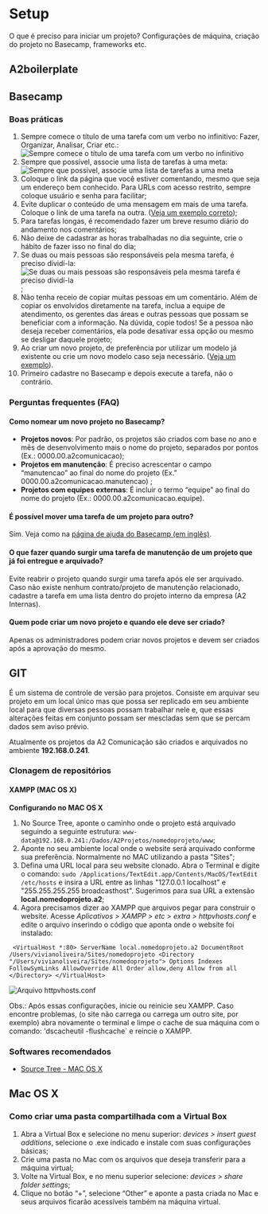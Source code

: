 # Setup
O que é preciso para iniciar um projeto? Configurações de máquina, criação do projeto no Basecamp, frameworks etc.

## A2boilerplate

## Basecamp

### Boas práticas
1. Sempre comece o título de uma tarefa com um verbo no infinitivo: Fazer, Organizar, Analisar, Criar etc.:
![Sempre comece o título de uma tarefa com um verbo no infinitivo](http://lab.a2comunicacao.com.br/metodologia/basecamp_01.png)
2. Sempre que possível, associe uma lista de tarefas à uma meta:
![Sempre que possível, associe uma lista de tarefas a uma meta](http://lab.a2comunicacao.com.br/metodologia/basecamp_02.png)
3. Coloque o link da página que você estiver comentando, mesmo que seja um endereço bem conhecido. Para URLs com acesso restrito, sempre coloque usuário e senha para facilitar;
4. Evite duplicar o conteúdo de uma mensagem em mais de uma tarefa. Coloque o link de uma tarefa na outra. ([Veja um exemplo correto](https://a2comunicacao.basecamphq.com/projects/8083835-2011-09-educacao2/todo_items/165610841/comments#comment_241229133));
5. Para tarefas longas, é recomendado fazer um breve resumo diário do andamento nos comentários;
6. Não deixe de cadastrar as horas trabalhadas no dia seguinte, crie o hábito de fazer isso no final do dia;
7. Se duas ou mais pessoas são responsáveis pela mesma tarefa, é preciso dividí-la:
![Se duas ou mais pessoas são responsáveis pela mesma tarefa é preciso dividí-la](http://lab.a2comunicacao.com.br/metodologia/basecamp_03.png);
8. Não tenha receio de copiar muitas pessoas em um comentário. Além de copiar os envolvidos diretamente na tarefa, inclua a equipe de atendimento, os gerentes das áreas e outras pessoas que possam se beneficiar com a informação. Na dúvida, copie todos! Se a pessoa não deseja receber comentários, ela pode desativar essa opção ou mesmo se desligar daquele projeto;
9. Ao criar um novo projeto, de preferência por utilizar um modelo já existente ou crie um novo modelo caso seja necessário. ([Veja um exemplo](https://a2comunicacao.basecamphq.com/project_templates)).
10. Primeiro cadastre no Basecamp e depois execute a tarefa, não o contrário.

### Perguntas frequentes (FAQ)

#### Como nomear um novo projeto no Basecamp? 
* **Projetos novos**: Por padrão, os projetos são criados com base no ano e mês de desenvolvimento mais o nome do projeto, separados por pontos (Ex.: 0000.00.a2comunicacao);
* **Projetos em manutenção**: É preciso acrescentar o campo “manutencao” ao final do nome do projeto (Ex.” 0000.00.a2comunicacao.manutencao) ;
* **Projetos com equipes externas**: É incluir o termo “equipe” ao final do nome do projeto (Ex.: 0000.00.a2comunicacao.equipe).

#### É possível mover uma tarefa de um projeto para outro?
Sim. Veja como na [página de ajuda do Basecamp (em inglês)](http://help.37signals.com/basecamp/questions/340-can-i-move-items-from-one-basecamp-project-to-another).
#### O que fazer quando surgir uma tarefa de manutenção de um projeto que já foi entregue e arquivado?
Evite reabrir o projeto quando surgir uma tarefa após ele ser arquivado. Caso não existe nenhum contrato/projeto de manutenção relacionado, cadastre a tarefa em uma lista dentro do projeto interno da empresa (A2 Internas).

#### Quem pode criar um novo projeto e quando ele deve ser criado?
Apenas os administradores podem criar novos projetos e devem ser criados após a aprovação do mesmo.

## GIT
É um sistema de controle de versão para projetos. Consiste em arquivar seu projeto em um local único mas que possa ser replicado em seu ambiente local para que diversas pessoas possam trabalhar nele e, que essas alterações feitas em conjunto possam ser mescladas sem que se percam dados sem aviso prévio.

Atualmente os projetos da A2 Comunicação são criados e arquivados no ambiente **192.168.0.241**.

### Clonagem de repositórios

#### XAMPP (MAC OS X)

**Configurando no MAC OS X**

1. No Source Tree, aponte o caminho onde o projeto está arquivado seguindo a seguinte estrutura: `www-data@192.168.0.241:/Dados/A2Projetos/nomedoprojeto/www`;
2. Aponte no seu ambiente local onde o website será arquivado conforme sua preferência. Normalmente no MAC utilizando a pasta "Sites";
3. Defina uma URL local para seu website clonado. Abra o Terminal e digite o comando: `sudo /Applications/TextEdit.app/Contents/MacOS/TextEdit /etc/hosts` e insira a URL entre as linhas "127.0.0.1 localhost" e "255.255.255.255 broadcasthost". Sugerimos para sua URL a extensão **local.nomedoprojeto.a2**;
4. Agora precisamos dizer ao XAMPP que arquivos pegar para construir o website. Acesse _Aplicativos > XAMPP > etc > extra > httpvhosts.conf_ e edite o arquivo inserindo o código que aponta onde o website foi instalado:

` <VirtualHost *:80>
ServerName local.nomedoprojeto.a2
DocumentRoot /Users/vivianoliveira/Sites/nomedoprojeto
  <Directory "/Users/vivianoliveira/Sites/nomedoprojeto">
        	Options Indexes FollowSymLinks
        	AllowOverride All
        	Order allow,deny
        	Allow from all
    	</Directory>
</VirtualHost>`

![Arquivo httpvhosts.conf](http://lab.a2comunicacao.com.br/metodologia/git_01.png)

Obs.: Após essas configurações, inicie ou reinicie seu XAMPP. Caso encontre problemas, (o site não carrega ou carrega um outro site, por exemplo) abra novamente o terminal e limpe o cache de sua máquina com o comando: 'dscacheutil -flushcache` e reincie o XAMPP.

### Softwares recomendados

* [Source Tree - MAC OS X](http://www.sourcetreeapp.com/)


## Mac OS X

### Como criar uma pasta compartilhada com a Virtual Box

1. Abra a Virtual Box e selecione no menu superior: _devices > insert guest additions_, selecione o .exe indicado e instale com suas configurações básicas;
2. Crie uma pasta no Mac com os arquivos que deseja transferir para a máquina virtual;
3. Volte na Virtual Box, e no menu superior selecione: _devices > share folder settings_;
4. Clique no botão “+”, selecione “Other” e aponte a pasta criada no Mac e seus arquivos ficarão acessíveis também na máquina virtual.

